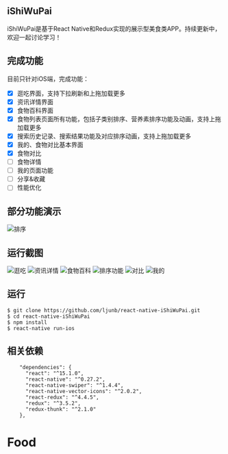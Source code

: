 
## iShiWuPai
iShiWuPai是基于React Native和Redux实现的展示型美食类APP。持续更新中，欢迎一起讨论学习！

## 完成功能
目前只针对iOS端，完成功能：
- [x] 逛吃界面，支持下拉刷新和上拖加载更多
- [x] 资讯详情界面
- [x] 食物百科界面
- [x] 食物列表页面所有功能，包括子类别排序、营养素排序功能及动画，支持上拖加载更多
- [x] 搜索历史记录、搜索结果功能及对应排序动画，支持上拖加载更多
- [x] 我的、食物对比基本界面
- [x] 食物对比
- [ ] 食物详情
- [ ] 我的页面功能
- [ ] 分享&收藏
- [ ] 性能优化

## 部分功能演示
![排序](https://github.com/ljunb/react-native-iShiWuPai/blob/master/screenshot/performance.gif)

## 运行截图
![逛吃](https://github.com/ljunb/react-native-iShiWuPai/blob/master/screenshot/strolling.png)
![资讯详情](https://github.com/ljunb/react-native-iShiWuPai/blob/master/screenshot/feedDetail.png)
![食物百科](https://github.com/ljunb/react-native-iShiWuPai/blob/master/screenshot/foods.png)
![排序功能](https://github.com/ljunb/react-native-iShiWuPai/blob/master/screenshot/sortList.png)
![对比](https://github.com/ljunb/react-native-iShiWuPai/blob/master/screenshot/compare.png)
![我的](https://github.com/ljunb/react-native-iShiWuPai/blob/master/screenshot/user.png)

## 运行
```
$ git clone https://github.com/ljunb/react-native-iShiWuPai.git
$ cd react-native-iShiWuPai 
$ npm install
$ react-native run-ios
```

## 相关依赖
```
    "dependencies": {
      "react": "^15.1.0",
      "react-native": "^0.27.2",
      "react-native-swiper": "^1.4.4",
      "react-native-vector-icons": "^2.0.2",
      "react-redux": "^4.4.5",
      "redux": "^3.5.2",
      "redux-thunk": "^2.1.0"
    },
```
# Food

